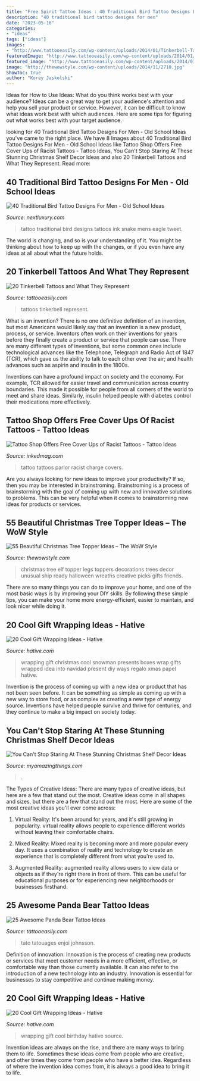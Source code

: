 ```yaml
---
title: "Free Spirit Tattoo Ideas : 40 Traditional Bird Tattoo Designs For Men"
description: "40 traditional bird tattoo designs for men"
date: "2023-05-16"
categories:
- "ideas"
tags: ["ideas"]
images:
- "http://www.tattooeasily.com/wp-content/uploads/2014/01/Tinkerbell-Tattoos.jpg"
featuredImage: "http://www.tattooeasily.com/wp-content/uploads/2014/01/Tinkerbell-Tattoos.jpg"
featured_image: "http://www.tattooeasily.com/wp-content/uploads/2014/01/Tinkerbell-Tattoos.jpg"
image: "http://thewowstyle.com/wp-content/uploads/2014/11/2710.jpg"
ShowToc: true
author: "Korey Jaskolski"
---
```



Ideas for How to Use Ideas: What do you think works best with your audience?
Ideas can be a great way to get your audience's attention and help you sell your product or service. However, it can be difficult to know what ideas work best with which audiences. Here are some tips for figuring out what works best with your target audience.

	

		
looking for 40 Traditional Bird Tattoo Designs For Men - Old School Ideas you've came to the right place. We have 8 Images about 40 Traditional Bird Tattoo Designs For Men - Old School Ideas like Tattoo Shop Offers Free Cover Ups of Racist Tattoos - Tattoo Ideas, You Can&#039;t Stop Staring At These Stunning Christmas Shelf Decor Ideas and also 20 Tinkerbell Tattoos and What They Represent. Read more:
		
    
## 40 Traditional Bird Tattoo Designs For Men - Old School Ideas

<img loading=lazy src="http://nextluxury.com/wp-content/uploads/mens-back-eagle-bird-with-snake-traditional-old-school-back-tattoo.jpg" onerror="this.onerror=null;this.src='https://tse2.mm.bing.net/th?id=OIP.PlPosolJrcf23ywRwkzNNwAAAA&amp;pid=15.1';" alt="40 Traditional Bird Tattoo Designs For Men - Old School Ideas">

_Source: nextluxury.com_

>tattoo traditional bird designs tattoos ink snake mens eagle tweet. 

	

The world is changing, and so is your understanding of it. You might be thinking about how to keep up with the changes, or if you even have any ideas at all about what the future holds. 

    
## 20 Tinkerbell Tattoos And What They Represent

<img loading=lazy src="http://www.tattooeasily.com/wp-content/uploads/2014/01/Tinkerbell-Tattoos.jpg" onerror="this.onerror=null;this.src='https://tse3.mm.bing.net/th?id=OIP.7suSBT2QLK4cU4xZTTzlkgHaJ4&amp;pid=15.1';" alt="20 Tinkerbell Tattoos and What They Represent">

_Source: tattooeasily.com_

>tattoos tinkerbell represent. 

	

What is an invention?
There is no one definitive definition of an invention, but most Americans would likely say that an invention is a new product, process, or service.  Inventors often work on their inventions for years before they finally create a product or service that people can use. 
There are many different types of inventions, but some common ones include technological advances like the Telephone, Telegraph and Radio Act of 1847 (TCR), which gave us the ability to talk to each other over the air; and health advances such as aspirin and insulin in the 1800s. 

Inventions can have a profound impact on society and the economy. For example, TCR allowed for easier travel and communication across country boundaries. This made it possible for people from all corners of the world to meet and share ideas. Similarly, insulin helped people with diabetes control their medications more effectively.

    
## Tattoo Shop Offers Free Cover Ups Of Racist Tattoos - Tattoo Ideas

<img loading=lazy src="https://www.inkedmag.com/.image/t_share/MTU5MDMyNjg3NTM1MzM1MDYx/tattoo-southside-tattoo-parlor-facebook.jpg" onerror="this.onerror=null;this.src='https://tse2.mm.bing.net/th?id=OIP.IrrVD7wLd4nmlrxUYIO3aQHaEK&amp;pid=15.1';" alt="Tattoo Shop Offers Free Cover Ups of Racist Tattoos - Tattoo Ideas">

_Source: inkedmag.com_

>tattoo tattoos parlor racist charge covers. 

	

Are you always looking for new ideas to improve your productivity? If so, then you may be interested in brainstroming. Brainstroming is a process of brainstorming with the goal of coming up with new and innovative solutions to problems. This can be very helpful when it comes to brainstorming new ideas for products or services.

    
## 55 Beautiful Christmas Tree Topper Ideas – The WoW Style

<img loading=lazy src="http://thewowstyle.com/wp-content/uploads/2014/11/2710.jpg" onerror="this.onerror=null;this.src='https://tse2.mm.bing.net/th?id=OIP.OdfO4JRcme_4B8UA0LsQawHaJ4&amp;pid=15.1';" alt="55 Beautiful Christmas Tree Topper Ideas – The WoW Style">

_Source: thewowstyle.com_

>christmas tree elf topper legs toppers decorations trees decor unusual ship ready halloween wreaths creative picks gifts friends. 

	

There are so many things you can do to improve your home, and one of the most basic ways is by improving your DIY skills. By following these simple tips, you can make your home more energy-efficient, easier to maintain, and look nicer while doing it.

    
## 20 Cool Gift Wrapping Ideas - Hative

<img loading=lazy src="http://hative.com/wp-content/uploads/2014/10/gift-wrapping-ideas/7-cool-gift-wrapping-ideas.jpg" onerror="this.onerror=null;this.src='https://tse2.mm.bing.net/th?id=OIP.FCGR5qcVwaA-UGUQzGBzGgHaM2&amp;pid=15.1';" alt="20 Cool Gift Wrapping Ideas - Hative">

_Source: hative.com_

>wrapping gift christmas cool snowman presents boxes wrap gifts wrapped idea into navidad present diy ways regalo xmas papel hative. 

	

Invention is the process of coming up with a new idea or product that has not been seen before. It can be something as simple as coming up with a new way to store food, or as complex as creating a new type of energy source. Inventions have helped people survive and thrive for centuries, and they continue to make a big impact on society today.

    
## You Can&#039;t Stop Staring At These Stunning Christmas Shelf Decor Ideas

<img loading=lazy src="https://myamazingthings.com/wp-content/uploads/2017/12/christmas-shelf-decor-5-.jpg" onerror="this.onerror=null;this.src='https://tse3.mm.bing.net/th?id=OIP.BNe1PQmjJ3u4dWrWIUaw_AHaKt&amp;pid=15.1';" alt="You Can&#039;t Stop Staring At These Stunning Christmas Shelf Decor Ideas">

_Source: myamazingthings.com_

>. 

	

The Types of Creative Ideas: There are many types of creative ideas, but here are a few that stand out the most.
Creative ideas come in all shapes and sizes, but there are a few that stand out the most. Here are some of the most creative ideas you'll ever come across:
1. Virtual Reality: It's been around for years, and it's still growing in popularity. virtual reality allows people to experience different worlds without leaving their comfortable chairs.

2. Mixed Reality: Mixed reality is becoming more and more popular every day. It uses a combination of reality and technology to create an experience that is completely different from what you're used to.

3. Augmented Reality: augmented reality allows users to view data or objects as if they're right there in front of them. This can be useful for educational purposes or for experiencing new neighborhoods or businesses firsthand.


    
## 25 Awesome Panda Bear Tattoo Ideas

<img loading=lazy src="http://www.tattooeasily.com/wp-content/uploads/2013/07/panda-tattoo-23.jpg" onerror="this.onerror=null;this.src='https://tse2.mm.bing.net/th?id=OIP._N01GQFX7NcNAUZhz7bdyQHaLH&amp;pid=15.1';" alt="25 Awesome Panda Bear Tattoo Ideas">

_Source: tattooeasily.com_

>tato tatouages enjoi johnsson. 

	

Definition of innovation:
Innovation is the process of creating new products or services that meet customer needs in a more efficient, effective, or comfortable way than those currently available. It can also refer to the introduction of a new technology into an industry. Innovation is essential for businesses to stay competitive and continue making money.

    
## 20 Cool Gift Wrapping Ideas - Hative

<img loading=lazy src="http://hative.com/wp-content/uploads/2014/10/gift-wrapping-ideas/3-cool-gift-wrapping-ideas.jpg" onerror="this.onerror=null;this.src='https://tse2.mm.bing.net/th?id=OIP.IumchR58nq-vAcfGyDOSDAHaJ4&amp;pid=15.1';" alt="20 Cool Gift Wrapping Ideas - Hative">

_Source: hative.com_

>wrapping gift cool birthday hative source. 

	

Invention ideas are always on the rise, and there are many ways to bring them to life. Sometimes these ideas come from people who are creative, and other times they come from people who have a better idea. Regardless of where the invention idea comes from, it is always a good idea to bring it to life.

